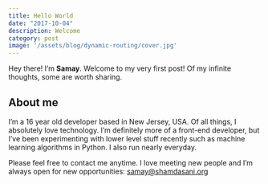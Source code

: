 ```yaml
---
title: Hello World
date: "2017-10-04"
description: Welcome
category: post 
image: '/assets/blog/dynamic-routing/cover.jpg'
---
```

<!-- category can be post, newsletter, or year in review 
image is default to website image unless a specific one is added
-->

Hey there! I’m **Samay**. Welcome to my very first post!
Of my infinite thoughts, some are worth sharing.

## About me

I’m a 16 year old developer based in New Jersey, USA. Of all things, I absolutely love technology. I’m definitely more of a front-end developer, but I’ve been experimenting with lower level stuff recently such as machine learning algorithms in Python. I also run nearly everyday.

Please feel free to contact me anytime. I love meeting new people and I’m always open for new opportunities: samay@shamdasani.org
